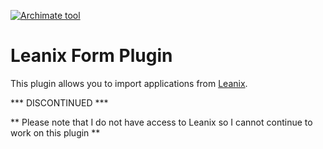 [![Archimate tool](https://www.archimatetool.com/wp-content/uploads/2018/07/header.png)](http://www.archimatetool.com/)

# Leanix Form Plugin
This plugin allows you to import applications from [Leanix](https://www.leanix.net).



*** DISCONTINUED ***

** Please note that I do not have access to Leanix so I cannot continue to work on this plugin **